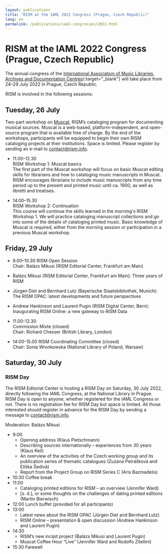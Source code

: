 ```yaml
---
layout: publications
title: "RISM at the IAML 2022 Congress (Prague, Czech Republic)"
lang: en
permalink: /publications/iaml-congresses/2022.html
---
```


# RISM at the IAML 2022 Congress (Prague, Czech Republic)

The annual congress of the [International Association of Music Libraries, Archives and Documentation Centres](https://www.iaml.info/congresses/2022-prague){:target="_blank"} will take place from 24–29 July 2022 in Prague, Czech Republic.

RISM is involved in the following sessions:

## Tuesday, 26 July     
Two-part workshop on [Muscat](/community/muscat.html), RISM’s cataloging program for documenting musical sources. Muscat is a web-based, platform-independent, and open-source program that is available free of charge. By the end of the workshops, participants will be equipped to begin their own RISM cataloging projects at their institutions. Space is limited. Please register by sending an e-mail to [contact@rism.info](mailto:contact@rism.info).

- 11.00–12.30       
RISM Workshop 1: Muscat basics   
The first part of the Muscat workshop will focus on basic Muscat editing skills for librarians and how to cataloging music manuscripts in Muscat. RISM encourages librarians to include music manuscripts from any time period up to the present and printed music until ca. 1900, as well as libretti and treatises.   

- 14.00–15.30   
RISM Workshop 2: Continuation  
This course will continue the skills learned in the morning's RISM Workshop 1. We will practice cataloging manuscript collections and go into some of the details of cataloging printed music. Basic knowledge of Muscat is required, either from the morning session or participation in a previous Muscat workshop.

## Friday, 29 July  

- 9.00–10.30 RISM Open Session  
Chair: Balázs Mikusi (RISM Editorial Center, Frankfurt am Main)  
 - Balázs Mikusi (RISM Editorial Center, Frankfurt am Main): Three years of RISM
 - Jürgen Diet and Bernhard Lutz (Bayerische Staatsbibliothek, Munich): The RISM OPAC: latest developments and future perspectives
 - Andrew Hankinson and Laurent Pugin (RISM Digital Center, Bern): Inaugurating RISM Online: a new gateway to RISM Data  

- 11.00-12.30  
Commission Mixte (closed)  
Chair: Richard Chesser (British Library, London)  

- 14:00-15.00
RISM Coordinating Committee (closed)  
Chair: Sonia Wronkowska (National Library of Poland, Warsaw)


## Saturday, 30 July
### RISM Day  

The RISM Editorial Center is hosting a RISM Day on Saturday, 30 July 2022, directly following the IAML Congress, at the National Library in Prague. RISM Day is open to anyone, whether registered for the IAML Congress or not. There is no registration fee for RISM Day but space is limited. All those interested should register in advance for the RISM Day by sending a message to [contact@rism.info](mailto:contact@rism.info).

Moderation: Balázs Mikusi  
- 9:00
  - Opening address (Klaus Pietschmann)
  - Describing sources internationally – experiences from 30 years (Klaus Keil)
  - An overview of the activities of the Czech working group and its publication series of thematic catalogues (Zuzana Petrášková and Eliška Šedivá)
  - Report from the Project Group on RISM Series C (Aris Bazmadelis)
- 10:30 Coffee break
- 11:00
  - Cataloging printed editions for RISM – an overview (Jennifer Ward)
  - [s. d.], or some thoughts on the challenges of dating printed editions (Martin Bierwisch)
- 12:00 Lunch buffet (provided for all participants)
- 13:00
  - Latest news about the RISM OPAC (Jürgen Diet and Bernhard Lutz)
  - RISM Online – presentation & open discussion (Andrew Hankinson and Laurent Pugin)
- 14:30
  - RISM’s new incipit project (Balázs Mikusi and Laurent Pugin)
  - Muscat Coffee Hour “Live” (Jennifer Ward and Rodolfo Zitellini)
- 15:30 Farewell
